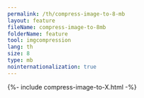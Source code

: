 ```yaml
---
permalink: /th/compress-image-to-8-mb
layout: feature
fileName: compress-image-to-8mb
folderName: feature
tool: imgcompression
lang: th
size: 8
type: mb
nointernationalization: true
---
```

{%- include compress-image-to-X.html -%}       
